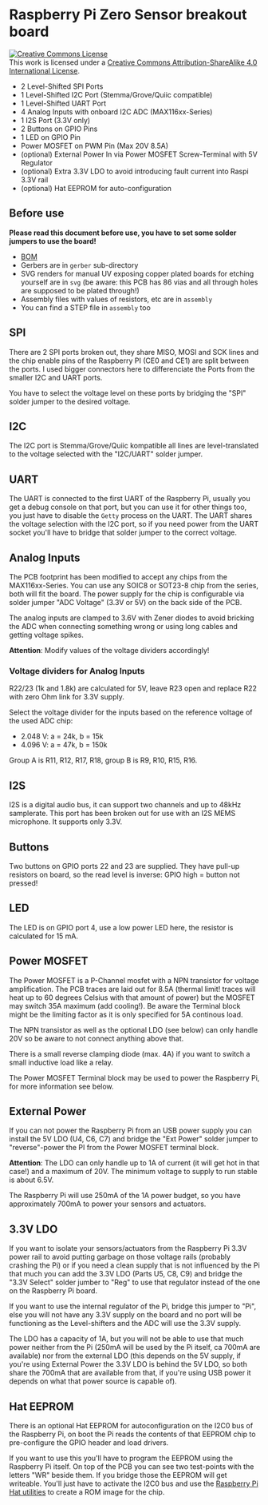 # Raspberry Pi Zero Sensor breakout board

<a rel="license" href="http://creativecommons.org/licenses/by-sa/4.0/"><img alt="Creative Commons License" style="border-width:0" src="https://i.creativecommons.org/l/by-sa/4.0/88x31.png" /></a><br />This work is licensed under a <a rel="license" href="http://creativecommons.org/licenses/by-sa/4.0/">Creative Commons Attribution-ShareAlike 4.0 International License</a>.

- 2 Level-Shifted SPI Ports
- 1 Level-Shifted I2C Port (Stemma/Grove/Quiic compatible)
- 1 Level-Shifted UART Port
- 4 Analog Inputs with onboard I2C ADC (MAX116xx-Series)
- 1 I2S Port (3.3V only)
- 2 Buttons on GPIO Pins
- 1 LED on GPIO Pin
- Power MOSFET on PWM Pin (Max 20V 8.5A)
- (optional) External Power In via Power MOSFET Screw-Terminal with 5V Regulator
- (optional) Extra 3.3V LDO to avoid introducing fault current into Raspi 3.3V rail
- (optional) Hat EEPROM for auto-configuration

## Before use

**Please read this document before use, you have to set some solder jumpers to use the board!**

- [BOM](bom.html)
- Gerbers are in `gerber` sub-directory
- SVG renders for manual UV exposing copper plated boards for etching yourself are in `svg` (be aware: this PCB has 86 vias and all through holes are supposed to be plated through!)
- Assembly files with values of resistors, etc are in `assembly`
- You can find a STEP file in `assembly` too

## SPI

There are 2 SPI ports broken out, they share MISO, MOSI and SCK lines and the chip enable
pins of the Raspberry PI (CE0 and CE1) are split between the ports. I used bigger connectors
here to differenciate the Ports from the smaller I2C and UART ports.

You have to select the voltage level on these ports by bridging the "SPI" solder jumper to
the desired voltage.

## I2C

The I2C port is Stemma/Grove/Quiic kompatible all lines are level-translated to the voltage
selected with the "I2C/UART" solder jumper.

## UART

The UART is connected to the first UART of the Raspberry Pi, usually you get a debug console
on that port, but you can use it for other things too, you just have to disable the `Getty`
process on the UART. The UART shares the voltage selection with the I2C port, so if you need
power from the UART socket you'll have to bridge that solder jumper to the correct voltage.

## Analog Inputs

The PCB footprint has been modified to accept any chips from the MAX116xx-Series.
You can use any SOIC8 or SOT23-8 chip from the series, both will fit the board.
The power supply for the chip is configurable via solder jumper "ADC Voltage" (3.3V or 5V) on
the back side of the PCB.

The analog inputs are clamped to 3.6V with Zener diodes to avoid bricking the ADC when
connecting something wrong or using long cables and getting voltage spikes.

**Attention**: Modify values of the voltage dividers accordingly!

### Voltage dividers for Analog Inputs

R22/23 (1k and 1.8k) are calculated for 5V, leave R23 open and replace R22 with zero Ohm link
for 3.3V supply.

Select the voltage divider for the inputs based on the reference voltage of the used ADC chip:

- 2.048 V: a = 24k, b = 15k
- 4.096 V: a = 47k, b = 150k

Group A is R11, R12, R17, R18, group B is R9, R10, R15, R16.

## I2S

I2S is a digital audio bus, it can support two channels and up to 48kHz samplerate. This
port has been broken out for use with an I2S MEMS microphone. It supports only 3.3V.

## Buttons

Two buttons on GPIO ports 22 and 23 are supplied. They have pull-up resistors on board, so the
read level is inverse: GPIO high = button not pressed!

## LED

The LED is on GPIO port 4, use a low power LED here, the resistor is calculated for 15 mA.

## Power MOSFET

The Power MOSFET is a P-Channel mosfet with a NPN transistor for voltage amplification. The PCB
traces are laid out for 8.5A (thermal limit! traces will heat up to 60 degrees Celsius with that
amount of power) but the MOSFET may switch 35A maximum (add cooling!). Be aware the Terminal block
might be the limiting factor as it is only specified for 5A continous load.

The NPN transistor as well as the optional LDO (see below) can only handle 20V so be aware to not
connect anything above that.

There is a small reverse clamping diode (max. 4A) if you want to switch a small inductive load like
a relay.

The Power MOSFET Terminal block may be used to power the Raspberry Pi, for more information see below.

## External Power

If you can not power the Raspberry Pi from an USB power supply you can install the 5V LDO
(U4, C6, C7) and bridge the "Ext Power" solder jumper to "reverse"-power the PI from the
Power MOSFET terminal block.

**Attention**: The LDO can only handle up to 1A of current (it will get hot in that case!) and a maximum of 20V. The minimum voltage to supply to run stable is about 6.5V.

The Raspberry Pi will use 250mA of the 1A power budget, so you have approximately 700mA to power
your sensors and actuators.

## 3.3V LDO

If you want to isolate your sensors/actuators from the Raspberry Pi 3.3V power rail to avoid
putting garbage on those voltage rails (probably crashing the Pi) or if you need a clean supply
that is not influenced by the Pi that much you can add the 3.3V LDO (Parts U5, C8, C9) and bridge
the "3.3V Select" solder jumber to "Reg" to use that regulator instead of the one on the Raspberry
Pi board.

If you want to use the internal regulator of the Pi, bridge this jumper to "Pi", else you will not
have any 3.3V supply on the board and no port will be functioning as the Level-shifters and the
ADC will use the 3.3V supply.

The LDO has a capacity of 1A, but you will not be able to use that much power neither from the Pi (250mA will be used by the Pi itself, ca 700mA are available) nor from the external LDO (this
depends on the 5V supply, if you're using External Power the 3.3V LDO is behind the 5V LDO, so both
share the 700mA that are available from that, if you're using USB power it depends on what that
power source is capable of).

## Hat EEPROM

There is an optional Hat EEPROM for autoconfiguration on the I2C0 bus of the Raspberry Pi, on boot
the Pi reads the contents of that EEPROM chip to pre-configure the GPIO header and load drivers.

If you want to use this you'll have to program the EEPROM using the Raspberry Pi itself. On top of
the PCB you can see two test-points with the letters "WR" beside them. If you bridge those the EEPROM
will get writeable. You'll just have to activate the I2C0 bus and use the
[Raspberry Pi Hat utilities](https://github.com/raspberrypi/hats/tree/master/eepromutils) to create
a ROM image for the chip.